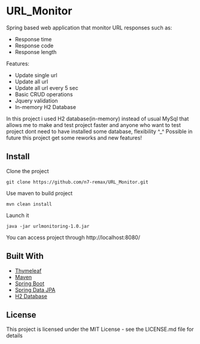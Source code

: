 # URL_Monitor
Spring based web application that monitor URL responses such as:
* Response time
* Response code
* Response length

Features:
* Update single url
* Update all url
* Update all url every 5 sec
* Basic CRUD operations
* Jquery validation
* In-memory H2 Database


In this project i used H2 database(in-memory) instead of usual MySql that allows me to make and test project faster
and anyone who want to test project dont need to have installed some database, flexibility ^_^
Possible in future this project get some reworks and new features!

## Install
Clone the project
```
git clone https://github.com/n7-remax/URL_Monitor.git
```
Use maven to build project

```
mvn clean install
```
Launch it
```
java -jar urlmonitoring-1.0.jar
```
You can access project through http://localhost:8080/

## Built With

* [Thymeleaf](https://www.thymeleaf.org/)
* [Maven](https://maven.apache.org/)
* [Spring Boot](https://spring.io/projects/spring-boot)
* [Spring Data JPA](https://docs.spring.io/spring-data/jpa/docs/current/reference/html/)
* [H2 Database](http://www.h2database.com/html/main.html)

## License

This project is licensed under the MIT License - see the LICENSE.md file for details
